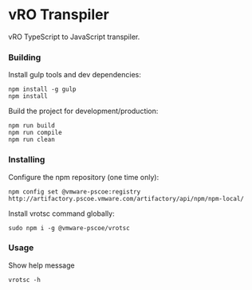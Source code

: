 # vRO Transpiler

vRO TypeScript to JavaScript transpiler.

### Building

Install gulp tools and dev dependencies:

```
npm install -g gulp
npm install
```

Build the project for development/production:

```
npm run build
npm run compile
npm run clean
```

### Installing

Configure the npm repository (one time only):

```
npm config set @vmware-pscoe:registry http://artifactory.pscoe.vmware.com/artifactory/api/npm/npm-local/
```

Install vrotsc command globally:

```
sudo npm i -g @vmware-pscoe/vrotsc
```

### Usage

Show help message

```
vrotsc -h
```

